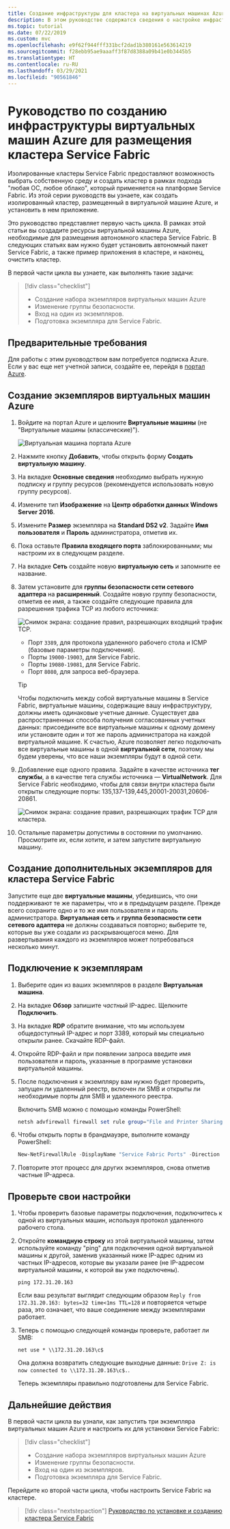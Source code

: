 ```yaml
---
title: Создание инфраструктуры для кластера на виртуальных машинах Azure
description: В этом руководстве содержатся сведения о настройке инфраструктуры виртуальных машин Azure для запуска кластера Service Fabric.
ms.topic: tutorial
ms.date: 07/22/2019
ms.custom: mvc
ms.openlocfilehash: e9f62f944fff331bcf2dad1b380161e563614219
ms.sourcegitcommit: f28ebb95ae9aaaff3f87d8388a09b41e0b3445b5
ms.translationtype: HT
ms.contentlocale: ru-RU
ms.lasthandoff: 03/29/2021
ms.locfileid: "90561846"
---
```

# <a name="tutorial-create-azure-vm-infrastructure-to-host-a-service-fabric-cluster"></a>Руководство по созданию инфраструктуры виртуальных машин Azure для размещения кластера Service Fabric

Изолированные кластеры Service Fabric предоставляют возможность выбрать собственную среду и создать кластер в рамках подхода "любая ОС, любое облако", который применяется на платформе Service Fabric. Из этой серии руководств вы узнаете, как создать изолированный кластер, размещенный в виртуальной машине Azure, и установить в нем приложение.

Это руководство представляет первую часть цикла. В рамках этой статьи вы создадите ресурсы виртуальной машины Azure, необходимые для размещения автономного кластера Service Fabric. В следующих статьях вам нужно будет установить автономный пакет Service Fabric, а также пример приложения в кластере, и наконец, очистить кластер.

В первой части цикла вы узнаете, как выполнять такие задачи:

> [!div class="checklist"]
> * Создание набора экземпляров виртуальных машин Azure
> * Изменение группы безопасности.
> * Вход на один из экземпляров.
> * Подготовка экземпляра для Service Fabric.

## <a name="prerequisites"></a>Предварительные требования

Для работы с этим руководством вам потребуется подписка Azure.  Если у вас еще нет учетной записи, создайте ее, перейдя в [портал Azure](https://portal.azure.com).

## <a name="create-azure-virtual-machine-instances"></a>Создание экземпляров виртуальных машин Azure

1. Войдите на портал Azure и щелкните **Виртуальные машины**  (не "Виртуальные машины (классические)").

   ![Виртуальная машина портала Azure][az-console]

2. Нажмите кнопку **Добавить**, чтобы открыть форму **Создать виртуальную машину**.

3. На вкладке **Основные сведения** необходимо выбрать нужную подписку и группу ресурсов (рекомендуется использовать новую группу ресурсов).

4. Измените тип **Изображение** на **Центр обработки данных Windows Server 2016**. 
 
5. Измените **Размер** экземпляра на **Standard DS2 v2**. Задайте **Имя пользователя** и **Пароль** администратора, отметив их.

6. Пока оставьте **Правила входящего порта** заблокированными; мы настроим их в следующем разделе.

7. На вкладке **Сеть** создайте новую **виртуальную сеть** и запомните ее название.

8. Затем установите для **группы безопасности сети сетевого адаптера** на **расширенный**. Создайте новую группу безопасности, отметив ее имя, а также создайте следующие правила для разрешения трафика TCP из любого источника:

   ![Снимок экрана: создание правил, разрешающих входящий трафик TCP.][sf-inbound]

   * Порт `3389`, для протокола удаленного рабочего стола и ICMP (базовые параметры подключения).
   * Порты `19000-19003`, для Service Fabric.
   * Порты `19080-19081`, для Service Fabric.
   * Порт `8080`, для запроса веб-браузера.

   > [!TIP]
   > Чтобы подключить между собой виртуальные машины в Service Fabric, виртуальные машины, содержащие вашу инфраструктуру, должны иметь одинаковые учетные данные.  Существует два распространенных способа получения согласованных учетных данных: присоедините все виртуальные машины к одному домену или установите один и тот же пароль администратора на каждой виртуальной машине. К счастью, Azure позволяет легко подключать все виртуальные машины в одной **виртуальной сети**, поэтому мы будем уверены, что все наши экземпляры будут в одной сети.

9. Добавление еще одного правила. Задайте в качестве источника **тег службы**, а в качестве тега службы источника — **VirtualNetwork**. Для Service Fabric необходимо, чтобы для связи внутри кластера были открыты следующие порты: 135,137-139,445,20001-20031,20606-20861.

   ![Снимок экрана: создание правил, разрешающих трафик TCP для кластера.][vnet-inbound]

10. Остальные параметры допустимы в состоянии по умолчанию. Просмотрите их, если хотите, и затем запустите виртуальную машину.

## <a name="creating-more-instances-for-your-service-fabric-cluster"></a>Создание дополнительных экземпляров для кластера Service Fabric

Запустите еще две **виртуальные машины**, убедившись, что они поддерживают те же параметры, что и в предыдущем разделе. Прежде всего сохраните одно и то же имя пользователя и пароль администратора. **Виртуальная сеть** и **группа безопасности сети сетевого адаптера** не должны создаваться повторно; выберите те, которые вы уже создали из раскрывающегося меню. Для развертывания каждого из экземпляров может потребоваться несколько минут.

## <a name="connect-to-your-instances"></a>Подключение к экземплярам

1. Выберите один из ваших экземпляров в разделе **Виртуальная машина**.

2. На вкладке **Обзор** запишите *частный* IP-адрес. Щелкните **Подключить**.

3. На вкладке **RDP** обратите внимание, что мы используем общедоступный IP-адрес и порт 3389, который мы специально открыли ранее. Скачайте RDP-файл.
 
4. Откройте RDP-файл и при появлении запроса введите имя пользователя и пароль, указанные в программе установки виртуальной машины.

5. После подключения к экземпляру вам нужно будет проверить, запущен ли удаленный реестр, включен ли SMB и открыты ли необходимые порты для SMB и удаленного реестра.

   Включить SMB можно с помощью команды PowerShell:

   ```powershell
   netsh advfirewall firewall set rule group="File and Printer Sharing" new enable=Yes
   ```

6. Чтобы открыть порты в брандмауэре, выполните команду PowerShell:

   ```powershell
   New-NetFirewallRule -DisplayName "Service Fabric Ports" -Direction Inbound -Action Allow -RemoteAddress LocalSubnet -Protocol TCP -LocalPort 135, 137-139, 445
   ```

7. Повторите этот процесс для других экземпляров, снова отметив частные IP-адреса.

## <a name="verify-your-settings"></a>Проверьте свои настройки

1. Чтобы проверить базовые параметры подключения, подключитесь к одной из виртуальных машин, используя протокол удаленного рабочего стола.

2. Откройте **командную строку** из этой виртуальной машины, затем используйте команду "ping" для подключения одной виртуальной машины к другой, заменив указанный ниже IP-адрес одним из частных IP-адресов, которые вы указали ранее (не IP-адресом виртуальной машины, к которой вы уже подключены).

   ```
   ping 172.31.20.163
   ```

   Если ваш результат выглядит следующим образом `Reply from 172.31.20.163: bytes=32 time<1ms TTL=128` и повторяется четыре раза, это означает, что ваше соединение между экземплярами работает.

3. Теперь с помощью следующей команды проверьте, работает ли SMB:

   ```
   net use * \\172.31.20.163\c$
   ```

   Она должна возвратить следующие выходные данные: `Drive Z: is now connected to \\172.31.20.163\c$.`.


   Теперь экземпляры правильно подготовлены для Service Fabric.

## <a name="next-steps"></a>Дальнейшие действия

В первой части цикла вы узнали, как запустить три экземпляра виртуальных машин Azure и настроить их для установки Service Fabric:

> [!div class="checklist"]
> * Создание набора экземпляров виртуальных машин Azure
> * Изменение группы безопасности.
> * Вход на один из экземпляров.
> * Подготовка экземпляра для Service Fabric.

Перейдите ко второй части цикла, чтобы настроить Service Fabric на кластере.

> [!div class="nextstepaction"]
> [Руководство по установке и созданию кластера Service Fabric](service-fabric-tutorial-standalone-create-service-fabric-cluster.md)

<!-- IMAGES -->
[az-console]: ./media/service-fabric-tutorial-standalone-azure-create-infrastructure/az-console.png
[sf-inbound]: ./media/service-fabric-tutorial-standalone-azure-create-infrastructure/sf-inbound.png
[vnet-inbound]: ./media/service-fabric-tutorial-standalone-azure-create-infrastructure/vnet-inbound.png
